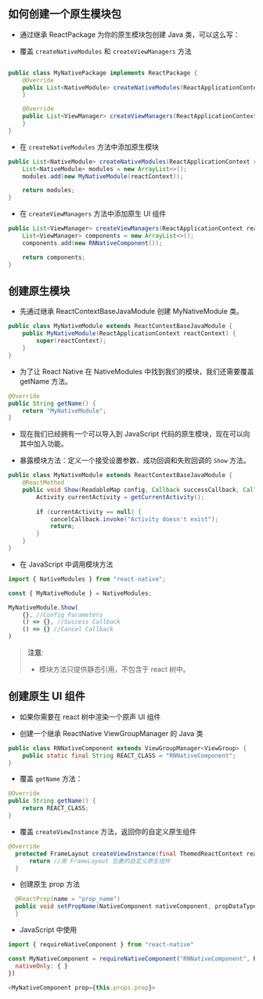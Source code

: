 
## 如何创建一个原生模块包

- 通过继承 ReactPackage 为你的原生模块包创建 Java 类，可以这么写：

- 覆盖 `createNativeModules` 和 `createViewManagers` 方法

```java

public class MyNativePackage implements ReactPackage {
    @Override
    public List<NativeModule> createNativeModules(ReactApplicationContext reactContext) {
    }

    @Override
    public List<ViewManager> createViewManagers(ReactApplicationContext reactContext) {
    }
}

```

- 在 `createNativeModules` 方法中添加原生模块

```java
public List<NativeModule> createNativeModules(ReactApplicationContext reactContext) {
    List<NativeModule> modules = new ArrayList<>();
    modules.add(new MyNativeModule(reactContext));

    return modules;
}
```

- 在 `createViewManagers` 方法中添加原生 UI 组件

```java
public List<ViewManager> createViewManagers(ReactApplicationContext reactContext) {
    List<ViewManager> components = new ArrayList<>();
    components.add(new RNNativeComponent());

    return components;
}
```

## 创建原生模块

- 先通过继承 ReactContextBaseJavaModule 创建 MyNativeModule 类。

```java
public class MyNativeModule extends ReactContextBaseJavaModule {
    public MyNativeModule(ReactApplicationContext reactContext) {
        super(reactContext);
    }
}
```

- 为了让 React Native 在 NativeModules 中找到我们的模块，我们还需要覆盖 getName 方法。

```java
@Override
public String getName() {
    return "MyNativeModule";
}
```

- 现在我们已经拥有一个可以导入到 JavaScript 代码的原生模块，现在可以向其中加入功能。

- 暴露模块方法：定义一个接受设置参数、成功回调和失败回调的 `Show` 方法。

```java
public class MyNativeModule extends ReactContextBaseJavaModule {
    @ReactMethod
    public void Show(ReadableMap config, Callback successCallback, Callback cancelCallback) {
        Activity currentActivity = getCurrentActivity();
    
        if (currentActivity == null) {
            cancelCallback.invoke("Activity doesn't exist");
            return;
        }
    }
}
```

- 在 JavaScript 中调用模块方法

```javascript
import { NativeModules } from "react-native";

const { MyNativeModule } = NativeModules;

MyNativeModule.Show(
    {}, //Config Parameters
    () => {}, //Success Callback
    () => {} //Cancel Callback
)

```

> **注意**:
> - 模块方法只提供静态引用，不包含于 react 树中。

## 创建原生 UI 组件

- 如果你需要在 react 树中渲染一个原声 UI 组件

- 创建一个继承 ReactNative ViewGroupManager 的 Java 类

```java
public class RNNativeComponent extends ViewGroupManager<ViewGroup> {
    public static final String REACT_CLASS = "RNNativeComponent";
}
```

- 覆盖 `getName` 方法：

```java
@Override 
public String getName() {
    return REACT_CLASS;
} 
```

- 覆盖 `createViewInstance` 方法，返回你的自定义原生组件

```java
@Override 
  protected FrameLayout createViewInstance(final ThemedReactContext reactContext) {
      return //用 FrameLayout 包裹的自定义原生组件
  }
```

- 创建原生 prop 方法

```java
  @ReactProp(name = "prop_name") 
  public void setPropName(NativeComponent nativeComponent, propDataType prop) {
  }
```


- JavaScript 中使用

```javascript
import { requireNativeComponent } from "react-native"

const MyNativeComponent = requireNativeComponent("RNNativeComponent", RNNativeComponent, {
  nativeOnly: { }
})

<MyNativeComponent prop={this.props.prop}>
```
